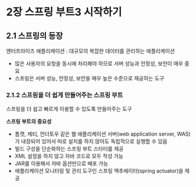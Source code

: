 # 2장 스프링 부트3 시작하기

## 2.1 스프링의 등장
엔터프라이즈 애플리케이션 : 대규모의 복잡한 데이터를 관리하는 애플리케이션
- 많은 사용자의 요청을 동시에 처리해야 하므로 서버 성능과 안정성, 보안이 매우 중요
- 스프링은 서버 성능, 안정성, 보안을 매우 높은 수준으로 제공하는 도구

### 2.1.2 스프링을 더 쉽게 만들어주는 스프링 부트
스프링을 더 쉽고 빠르게 이용할 수 있도록 만들어주는 도구

**스프링 부트의 중요성**
- 톰캣, 제티, 언더토우 같은 웹 애플리케이션 서버(web application server, WAS)가 내장되어 있어서 따로 설치를 하지 않아도 독립적으로 실행할 수 있음
- 빌드 구성을 단순화하는 스프링 부트 스타터를 제공
- XML 설정을 하지 않고 자바 코드로 모두 작성 가능
- JAR를 이용해서 자바 옵션만으로 배포 가능
- 애플리케이션 모니터링 및 관리 도구인 스프링 액추에이터(spring actuator)을 제공

